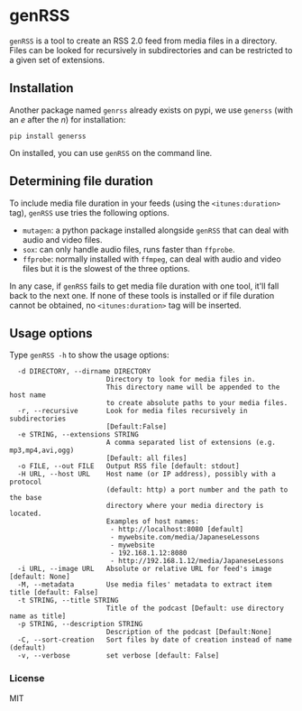 # genRSS

`genRSS` is a tool to create an RSS 2.0 feed from media files in a directory.
Files can be looked for recursively in subdirectories and can be restricted to a
given set of extensions.

## Installation

Another package named `genrss` already exists on pypi, we use `generss` (with an
*e* after the *n*) for installation:

    pip install generss

On installed, you can use `genRSS` on the command line.

## Determining file duration

To include media file duration in your feeds (using the `<itunes:duration>` tag),
`genRSS` use tries the following options.

- `mutagen`: a python package installed alongside `genRSS` that can deal with
audio and video files.
- `sox`: can only handle audio files, runs faster than `ffprobe`.
- `ffprobe`: normally installed with `ffmpeg`, can deal with audio and video files
but it is the slowest of the three options.

In any case, if `genRSS` fails to get media file duration with one tool, it'll
fall back to the next one. If none of these tools is installed or if file duration
cannot be obtained, no `<itunes:duration>` tag will be inserted.


## Usage options

Type `genRSS -h` to show the usage options:

```
  -d DIRECTORY, --dirname DIRECTORY
                        Directory to look for media files in.
                        This directory name will be appended to the host name
                        to create absolute paths to your media files.
  -r, --recursive       Look for media files recursively in subdirectories
                        [Default:False]
  -e STRING, --extensions STRING
                        A comma separated list of extensions (e.g. mp3,mp4,avi,ogg)
                        [Default: all files]
  -o FILE, --out FILE   Output RSS file [default: stdout]
  -H URL, --host URL    Host name (or IP address), possibly with a protocol
                        (default: http) a port number and the path to the base
                        directory where your media directory is located.
                        Examples of host names:
                         - http://localhost:8080 [default]
                         - mywebsite.com/media/JapaneseLessons
                         - mywebsite
                         - 192.168.1.12:8080
                         - http://192.168.1.12/media/JapaneseLessons
  -i URL, --image URL   Absolute or relative URL for feed's image [default: None]
  -M, --metadata        Use media files' metadata to extract item title [default: False]
  -t STRING, --title STRING
                        Title of the podcast [Default: use directory name as title]
  -p STRING, --description STRING
                        Description of the podcast [Default:None]
  -C, --sort-creation   Sort files by date of creation instead of name (default)
  -v, --verbose         set verbose [default: False]
```


### License
MIT